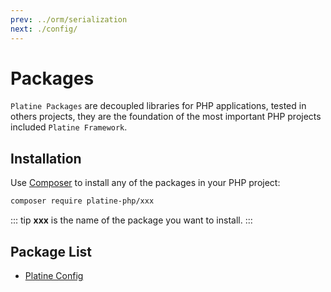 ```yaml
---
prev: ../orm/serialization
next: ./config/
---
```

# Packages
`Platine Packages` are decoupled libraries for PHP applications, tested in others projects, they are the foundation of the most important PHP projects included `Platine Framework`.

## Installation
Use [Composer](https://getcomposer.org) to install any of the packages in your PHP project:
```bash
composer require platine-php/xxx
```
::: tip
**xxx** is the name of the package you want to install.
:::

## Package List
- [Platine Config](./config)